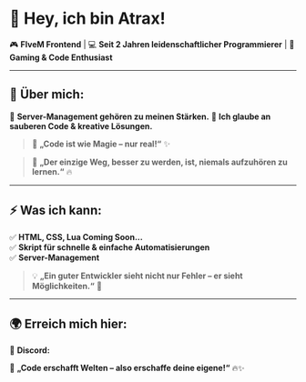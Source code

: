 # 🌟 Hey, ich bin Atrax!  

🎮 **FIveM Frontend** | 💻 **Seit 2 Jahren leidenschaftlicher Programmierer** | 🚀 **Gaming & Code Enthusiast**  

---

## 🚀 Über mich:  
🔹 **Server-Management gehören zu meinen Stärken.**
🔹 **Ich glaube an sauberen Code & kreative Lösungen.**  

> 📝 **„Code ist wie Magie – nur real!“** ✨  

> 🎯 **„Der einzige Weg, besser zu werden, ist, niemals aufzuhören zu lernen.“** 🔥  

---

## ⚡ Was ich kann:
✅ **HTML, CSS, Lua Coming Soon...**  
✅ **Skript für schnelle & einfache Automatisierungen**  
✅ **Server-Management**  

> 💡 **„Ein guter Entwickler sieht nicht nur Fehler – er sieht Möglichkeiten.“** 🚀  

---

## 🌍 Erreich mich hier:
📌 **Discord:**

💙 **„Code erschafft Welten – also erschaffe deine eigene!“** 🔥✨  
